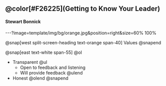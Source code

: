 

## @color[#F26225](Getting to Know Your Leader)
#### Stewart Bonnick

---?image=template/img/bg/orange.jpg&position=right&size=60% 100%

@snap[west split-screen-heading text-orange span-40]
Values
@snapend

@snap[east text-white span-55]
@ol
- Transparent @ul
  + Open to feedback and listening
  + Will provide feedback @ulend
- Honest
@olend
@snapend
